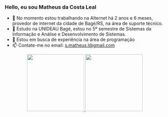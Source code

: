 ### Hello, eu sou Matheus da Costa Leal

- 🔭 No momento estou trabalhando na Alternet há 2 anos e 6 meses, provedor de internet da cidade de Bagé/RS, na área de suporte técnico.
- 🌱 Estudo na UNIDEAU Bagé, estou no 5º semestre de Sistemas da Informação e Análise e Desenvolvimento de Sistemas.
- 👯 Estou em busca de experiência na área de programação
- 📫 Contate-me no email: s.matheus.l@gmail.com

<div align="center">
  <a href="https://github.com/mcleal90">
  <img height="180em" src="https://github-readme-stats.vercel.app/api?username=rafaballerini&show_icons=true&theme=dracula&include_all_commits=true&count_private=true"/>
  <img height="180em" src="https://github-readme-stats.vercel.app/api/top-langs/?username=rafaballerini&layout=compact&langs_count=7&theme=dracula"/>
</div>
